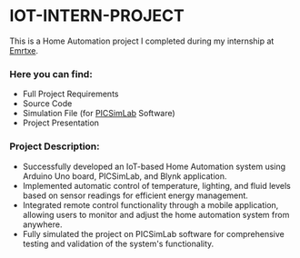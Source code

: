 # IOT-INTERN-PROJECT
This is a Home Automation project I completed during my internship at [Emrtxe](https://www.emertxe.com/).

### Here you can find:
* Full Project Requirements
* Source Code
* Simulation File (for [PICSimLab](https://sourceforge.net/projects/picsim/) Software)
* Project Presentation

### Project Description:
* Successfully developed an IoT-based Home Automation system using Arduino Uno board, PICSimLab, and Blynk application.
* Implemented automatic control of temperature, lighting, and fluid levels based on sensor readings for efficient energy management.
* Integrated remote control functionality through a mobile application, allowing users to monitor and adjust the home automation system from anywhere.
* Fully simulated the project on PICSimLab software for comprehensive testing and validation of the system's functionality.
